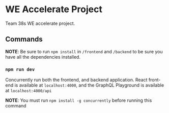# WE Accelerate Project

Team 38s WE accelerate project.

## Commands

**NOTE**: Be sure to run `npm install` in `/frontend` and `/backend` to be sure you have all the dependencies installed. 

### `npm run dev`

Concurrently run both the frontend, and backend application. React front-end is available at `localhost:4000`, and the GraphQL Playground is available at `localhost:4000/api`

**NOTE**: You must run `npm install -g concurrently` before running this command
